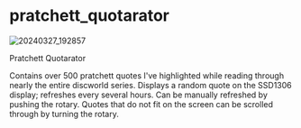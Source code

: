 # pratchett_quotarator

![20240327_192857](https://github.com/moishlando/pratchett_quotarator/assets/120226180/319fa6ea-2dc1-47a1-8f6b-4bfd4b7eb0a3)

Pratchett Quotarator

Contains over 500 pratchett quotes I've highlighted while reading through nearly the entire discworld series.
Displays a random quote on the SSD1306 display; refreshes every several hours.
Can be manually refreshed by pushing the rotary.
Quotes that do not fit on the screen can be scrolled through by turning the rotary.
